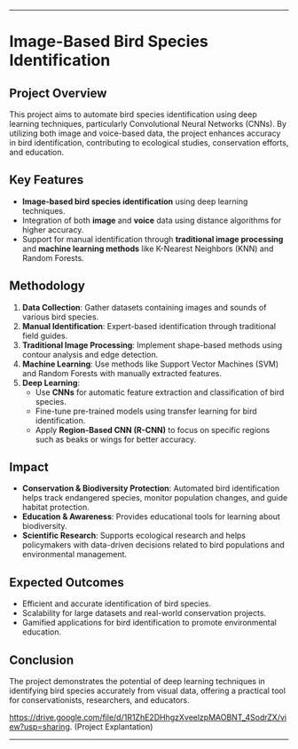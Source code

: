 
---

# Image-Based Bird Species Identification

## Project Overview
This project aims to automate bird species identification using deep learning techniques, particularly Convolutional Neural Networks (CNNs). By utilizing both image and voice-based data, the project enhances accuracy in bird identification, contributing to ecological studies, conservation efforts, and education.

## Key Features
- **Image-based bird species identification** using deep learning techniques.
- Integration of both **image** and **voice** data using distance algorithms for higher accuracy.
- Support for manual identification through **traditional image processing** and **machine learning methods** like K-Nearest Neighbors (KNN) and Random Forests.

## Methodology
1. **Data Collection**: Gather datasets containing images and sounds of various bird species.
2. **Manual Identification**: Expert-based identification through traditional field guides.
3. **Traditional Image Processing**: Implement shape-based methods using contour analysis and edge detection.
4. **Machine Learning**: Use methods like Support Vector Machines (SVM) and Random Forests with manually extracted features.
5. **Deep Learning**: 
    - Use **CNNs** for automatic feature extraction and classification of bird species.
    - Fine-tune pre-trained models using transfer learning for bird identification.
    - Apply **Region-Based CNN (R-CNN)** to focus on specific regions such as beaks or wings for better accuracy.

## Impact
- **Conservation & Biodiversity Protection**: Automated bird identification helps track endangered species, monitor population changes, and guide habitat protection.
- **Education & Awareness**: Provides educational tools for learning about biodiversity.
- **Scientific Research**: Supports ecological research and helps policymakers with data-driven decisions related to bird populations and environmental management.

## Expected Outcomes
- Efficient and accurate identification of bird species.
- Scalability for large datasets and real-world conservation projects.
- Gamified applications for bird identification to promote environmental education.

## Conclusion
The project demonstrates the potential of deep learning techniques in identifying bird species accurately from visual data, offering a practical tool for conservationists, researchers, and educators.



https://drive.google.com/file/d/1R1ZhE2DHhgzXveelzpMAOBNT_4SodrZX/view?usp=sharing. (Project Explantation)

----

